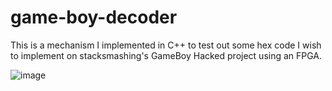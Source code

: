 # game-boy-decoder
This is a mechanism I implemented in C++ to test out some hex code I wish to implement on stacksmashing's GameBoy Hacked project using an FPGA.

![image](https://user-images.githubusercontent.com/35180184/142777639-b9ead43c-9109-44e6-8cd6-648582613fa3.png)
